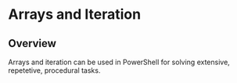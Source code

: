 # Arrays and Iteration
## Overview
Arrays and iteration can be used in PowerShell for solving extensive, repetetive, procedural tasks.